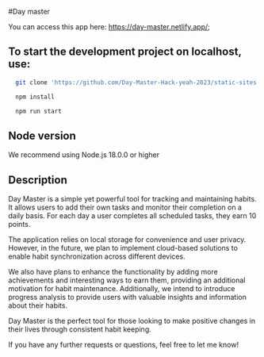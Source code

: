 #Day master

You can access this app here: https://day-master.netlify.app/;

## To start the development project on localhost, use:

```bash
  git clone 'https://github.com/Day-Master-Hack-yeah-2023/static-sites.git'
```
```bash
  npm install
```
```bash
  npm run start
```

## Node version

We recommend using Node.js 18.0.0 or higher

## Description

Day Master is a simple yet powerful tool for tracking and maintaining habits. It allows users to add their own tasks and monitor their completion on a daily basis. For each day a user completes all scheduled tasks, they earn 10 points.

The application relies on local storage for convenience and user privacy. However, in the future, we plan to implement cloud-based solutions to enable habit synchronization across different devices.

We also have plans to enhance the functionality by adding more achievements and interesting ways to earn them, providing an additional motivation for habit maintenance. Additionally, we intend to introduce progress analysis to provide users with valuable insights and information about their habits.

Day Master is the perfect tool for those looking to make positive changes in their lives through consistent habit keeping.

If you have any further requests or questions, feel free to let me know!





